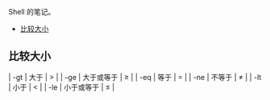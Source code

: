 Shell 的笔记。

- [比较大小](#比较大小)

## 比较大小

| -gt | 大于 | > |
| -ge | 大于或等于 | ≥ |
| -eq | 等于 | = | 
| -ne | 不等于 | ≠ | 
| -lt | 小于 | < |
| -le | 小于或等于 | ≤ | 
